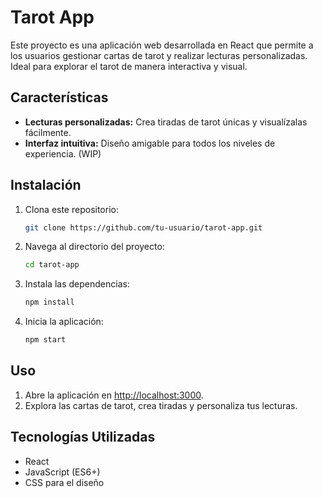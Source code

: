 # Tarot App

Este proyecto es una aplicación web desarrollada en React que permite a los usuarios gestionar cartas de tarot y realizar lecturas personalizadas. Ideal para explorar el tarot de manera interactiva y visual.

## Características

- **Lecturas personalizadas:** Crea tiradas de tarot únicas y visualízalas fácilmente.
- **Interfaz intuitiva:** Diseño amigable para todos los niveles de experiencia. (WIP)

## Instalación

1. Clona este repositorio:

   ```bash
   git clone https://github.com/tu-usuario/tarot-app.git
   ```

2. Navega al directorio del proyecto:

   ```bash
   cd tarot-app
   ```

3. Instala las dependencias:
   ```bash
   npm install
   ```
4. Inicia la aplicación:
   ```bash
   npm start
   ```

## Uso

1. Abre la aplicación en [http://localhost:3000](http://localhost:3000).
2. Explora las cartas de tarot, crea tiradas y personaliza tus lecturas.

## Tecnologías Utilizadas

- React
- JavaScript (ES6+)
- CSS para el diseño
